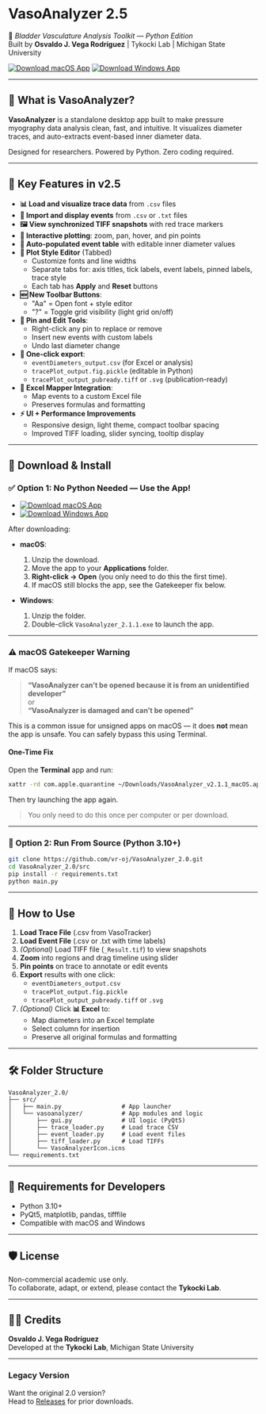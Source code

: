 # VasoAnalyzer 2.5

🧪 *Bladder Vasculature Analysis Toolkit — Python Edition*  
Built by **Osvaldo J. Vega Rodríguez** | Tykocki Lab | Michigan State University

[![Download macOS App](https://img.shields.io/badge/Download-macOS-blue?logo=apple&style=for-the-badge)](https://github.com/vr-oj/VasoAnalyzer/releases/download/v2.1.1/VasoAnalyzer_v2.1.1_macOS.zip)
[![Download Windows App](https://img.shields.io/badge/Download-Windows-blue?logo=windows&style=for-the-badge)](https://github.com/vr-oj/VasoAnalyzer/releases/download/v2.1.1/VasoAnalyzer_v2.1.1_Windows.zip)

---

## 🌟 What is VasoAnalyzer?

**VasoAnalyzer** is a standalone desktop app built to make pressure myography data analysis clean, fast, and intuitive. It visualizes diameter traces, and auto-extracts event-based inner diameter data.

Designed for researchers. Powered by Python. Zero coding required.

---

## 🧰 Key Features in v2.5

- **📊 Load and visualize trace data** from `.csv` files
- **📍 Import and display events** from `.csv` or `.txt` files
- **🖼️ View synchronized TIFF snapshots** with red trace markers
- **🧠 Interactive plotting**: zoom, pan, hover, and pin points
- **📏 Auto-populated event table** with editable inner diameter values
- **🎨 Plot Style Editor** (Tabbed)
  - Customize fonts and line widths
  - Separate tabs for: axis titles, tick labels, event labels, pinned labels, trace style
  - Each tab has **Apply** and **Reset** buttons
- **🆕 New Toolbar Buttons**:
  - "Aa" = Open font + style editor
  - "?" = Toggle grid visibility (light grid on/off)
- **📌 Pin and Edit Tools**:
  - Right-click any pin to replace or remove
  - Insert new events with custom labels
  - Undo last diameter change
- **🔄 One-click export**:
  - `eventDiameters_output.csv` (for Excel or analysis)
  - `tracePlot_output.fig.pickle` (editable in Python)
  - `tracePlot_output_pubready.tiff` or `.svg` (publication-ready)
- **🧾 Excel Mapper Integration**:
  - Map events to a custom Excel file
  - Preserves formulas and formatting
- **⚡ UI + Performance Improvements**
  - Responsive design, light theme, compact toolbar spacing
  - Improved TIFF loading, slider syncing, tooltip display

---
## 🚀 Download & Install

### ✅ Option 1: No Python Needed — Use the App!

- [![Download macOS App](https://img.shields.io/badge/Download-macOS-blue?logo=apple&style=for-the-badge)](https://github.com/vr-oj/VasoAnalyzer/releases/download/v2.1.1/VasoAnalyzer_v2.1.1_macOS.zip)
- [![Download Windows App](https://img.shields.io/badge/Download-Windows-blue?logo=windows&style=for-the-badge)](https://github.com/vr-oj/VasoAnalyzer/releases/download/v2.1.1/VasoAnalyzer_v2.1.1_Windows.zip)

After downloading:

- **macOS**:  
  1. Unzip the download.  
  2. Move the app to your **Applications** folder.  
  3. **Right-click → Open** (you only need to do this the first time).  
  4. If macOS still blocks the app, see the Gatekeeper fix below.

- **Windows**:  
  1. Unzip the folder.  
  2. Double-click `VasoAnalyzer_2.1.1.exe` to launch the app.

---

### ⚠️ macOS Gatekeeper Warning

If macOS says:

> **“VasoAnalyzer can’t be opened because it is from an unidentified developer”**  
> or  
> **“VasoAnalyzer is damaged and can’t be opened”**

This is a common issue for unsigned apps on macOS — it does **not** mean the app is unsafe. You can safely bypass this using Terminal.

#### One-Time Fix

Open the **Terminal** app and run:

```bash
xattr -rd com.apple.quarantine ~/Downloads/VasoAnalyzer_v2.1.1_macOS.app
```

Then try launching the app again.  
> You only need to do this once per computer or per download.
---

### 🧪 Option 2: Run From Source (Python 3.10+)

```bash
git clone https://github.com/vr-oj/VasoAnalyzer_2.0.git
cd VasoAnalyzer_2.0/src
pip install -r requirements.txt
python main.py
```

---

## 👟 How to Use

1. **Load Trace File** (.csv from VasoTracker)
2. **Load Event File** (.csv or .txt with time labels)
3. *(Optional)* Load TIFF file (`_Result.tif`) to view snapshots
4. **Zoom** into regions and drag timeline using slider
5. **Pin points** on trace to annotate or edit events
6. **Export** results with one click:
   - `eventDiameters_output.csv`
   - `tracePlot_output.fig.pickle`
   - `tracePlot_output_pubready.tiff` or `.svg`
7. *(Optional)* Click **📊 Excel** to:
   - Map diameters into an Excel template
   - Select column for insertion
   - Preserve all original formulas and formatting

---

## 🛠️ Folder Structure

```
VasoAnalyzer_2.0/
├── src/
│   ├── main.py                 # App launcher
│   └── vasoanalyzer/           # App modules and logic
│       ├── gui.py              # UI logic (PyQt5)
│       ├── trace_loader.py     # Load trace CSV
│       ├── event_loader.py     # Load event files
│       ├── tiff_loader.py      # Load TIFFs
│       └── VasoAnalyzerIcon.icns
└── requirements.txt
```

---

## 🧪 Requirements for Developers

- Python 3.10+
- PyQt5, matplotlib, pandas, tifffile
- Compatible with macOS and Windows

---

## 🛡️ License

Non-commercial academic use only.  
To collaborate, adapt, or extend, please contact the **Tykocki Lab**.

---

## 👨‍🔬 Credits

**Osvaldo J. Vega Rodríguez**  
Developed at the **Tykocki Lab**, Michigan State University

---

### Legacy Version

Want the original 2.0 version?  
Head to [Releases](https://github.com/vr-oj/VasoAnalyzer_2.0/releases/tag/v2.0.0) for prior downloads.
